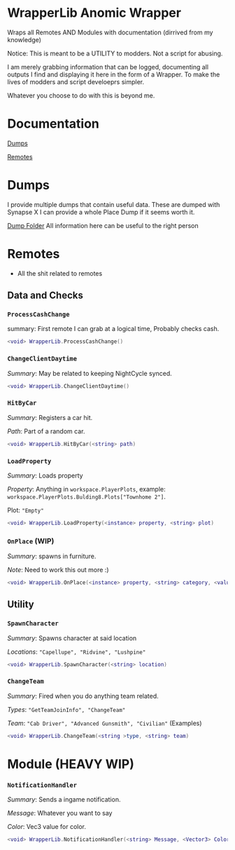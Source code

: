 # WrapperLib Anomic Wrapper
Wraps all Remotes AND Modules with documentation (dirrived from my knowledge)

Notice: This is meant to be a UTILITY to modders. Not a script for abusing. 

I am merely grabbing information that can be logged, documenting all outputs I find and displaying it here in the form of a Wrapper. To make the lives of modders and script develoeprs simpler. 

Whatever you choose to do with this is beyond me. 
# Documentation
[Dumps](https://github.com/RobloxArchiver/WrapperLib/blob/main/games/anomic-revamp/README.md#dumps)

[Remotes](https://github.com/RobloxArchiver/WrapperLib/blob/main/games/anomic-revamp/README.md#remotes)

# Dumps
I provide multiple dumps that contain useful data. These are dumped with Synapse X I can provide a whole Place Dump if it seems worth it.

[Dump Folder](Dumps)
 All information here can be useful to the right person

# Remotes
- All the shit related to remotes
## Data and Checks
### `ProcessCashChange`

summary: First remote I can grab at a logical time, Probably checks cash. 
```lua
<void> WrapperLib.ProcessCashChange()
```

### `ChangeClientDaytime`

*Summary*: May be related to keeping NightCycle synced.
```lua
<void> WrapperLib.ChangeClientDaytime()
```

### `HitByCar`

*Summary*: Registers a car hit. 

*Path*: Part of a random car. 

```lua
<void> WrapperLib.HitByCar(<string> path)
```

### `LoadProperty`

*Summary*: Loads property

*Property*: Anything in `workspace.PlayerPlots`, example: `workspace.PlayerPlots.Bulding8.Plots["Townhome 2"]`.

Plot: `"Empty"`

```lua
<void> WrapperLib.LoadProperty(<instance> property, <string> plot)
```

### `OnPlace` **(WIP)**

*Summary*: spawns in furniture.

*Note*: Need to work this out more :)
```lua
<void> WrapperLib.OnPlace(<instance> property, <string> category, <value> Id, <Vector3> CFrame)
```

## Utility

### `SpawnCharacter`

*Summary*: Spawns character at said location

*Locations*: `"Capellupe", "Ridvine", "Lushpine"`

```lua
<void> WrapperLib.SpawnCharacter(<string> location)
```

### `ChangeTeam`

*Summary*: Fired when you do anything team related.

*Types*: `"GetTeamJoinInfo", "ChangeTeam"`

*Team*: `"Cab Driver", "Advanced Gunsmith", "Civilian"` (Examples)

```lua
<void> WrapperLib.ChangeTeam(<string >type, <string> team)
```

# Module **(HEAVY WIP)**

### `NotificationHandler`

*Summary*: Sends a ingame notification.

*Message*: Whatever you want to say

*Color*: Vec3 value for color.

```lua
<void> WrapperLib.NotificationHandler(<string> Message, <Vector3> Color)
